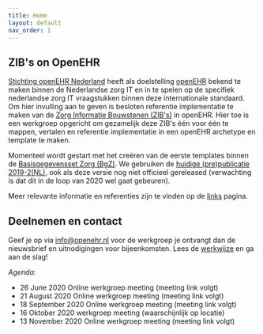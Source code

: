 ```yaml
---
title: Home
layout: default
nav_order: 1
---
```


## ZIB's on OpenEHR

[Stichting openEHR Nederland](https://www.openehr.nl) heeft als doelstelling [openEHR](https://www.openehr.org) bekend te maken binnen de Nederlandse zorg IT en in te spelen op 
de specifiek nederlandse zorg IT vraagstukken binnen deze internationale standaard. 
Om hier invulling aan te geven is besloten referentie implementatie te maken van de [Zorg Informatie Bouwstenen (ZIB's)](https://zibs.nl/wiki/ZIB_Hoofdpagina) in openEHR. 
Hier toe is een werkgroep opgericht om gezamelijk deze ZIB's één voor één te mappen, 
vertalen en referentie implementatie in een openEHR archetype en template te maken.

Momenteel wordt gestart met het creëren van de eerste templates binnen de [Basisgegevensset Zorg (BgZ)](https://www.nictiz.nl/standaardisatie/informatiestandaarden/basisgegevensset-zorg-bgz). 
We gebruiken de [huidige (pre)publicatie 2019-2(NL)](https://zibs.nl/wiki/ZIB_Publicatie_2019(NL)), ook als deze versie nog niet officieel gereleased 
(verwachting is dat dit in de loop van 2020 wel gaat gebeuren).

Meer relevante informatie en referenties zijn te vinden op de [links](/links.html) pagina.


## Deelnemen en contact

Geef je op via info@openehr.nl voor de werkgroep je ontvangt dan de nieuwsbrief en uitnodigingen voor bijeenkomsten. 
Lees de [werkwijze](/help.html) en ga aan de slag!

*Agenda:*

+ 26 June 2020 		Online werkgroep meeting (meeting link volgt)
+ 21 August 2020 		Online werkgroep meeting (meeting link volgt)
+ 18 September 2020 	Online werkgroep meeting (meeting link volgt)
+ 16 Oktober 2020		werkgroep meeting (waarschijnlijk op locatie)
+ 13 November 2020	Online werkgroep meeting (meeting link volgt)

